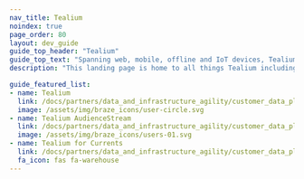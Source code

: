 ```yaml
---
nav_title: Tealium
noindex: true
page_order: 80
layout: dev_guide
guide_top_header: "Tealium"
guide_top_text: "Spanning web, mobile, offline and IoT devices, Tealium connects customer data to help brands connect with their customers. Tealium's turnkey integration ecosystem supports over 1,200 client-side and server-side vendors and technologies, empowering brands to create a unified customer data infrastructure in real time."
description: "This landing page is home to all things Tealium including integration guidance, Tealium AudienceStream, and Tealium for Currents."

guide_featured_list:
- name: Tealium
  link: /docs/partners/data_and_infrastructure_agility/customer_data_platform/tealium/tealium/
  image: /assets/img/braze_icons/user-circle.svg
- name: Tealium AudienceStream
  link: /docs/partners/data_and_infrastructure_agility/customer_data_platform/tealium/tealium_audience_stream/
  image: /assets/img/braze_icons/users-01.svg
- name: Tealium for Currents
  link: /docs/partners/data_and_infrastructure_agility/customer_data_platform/tealium/tealium_for_currents/
  fa_icon: fas fa-warehouse
---
```

<br>
